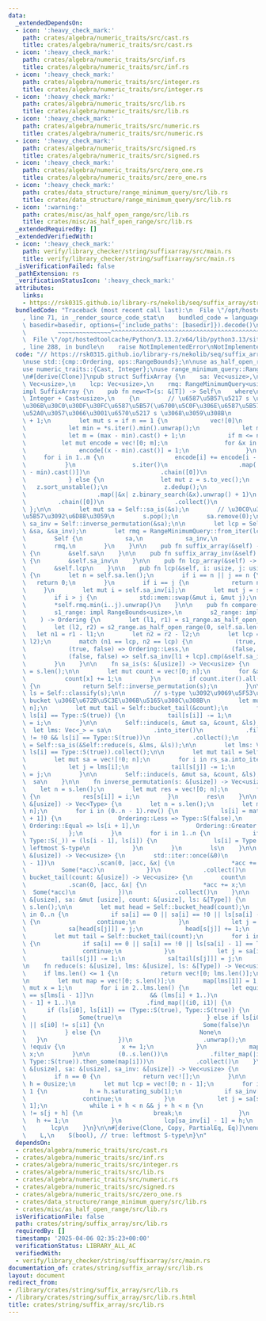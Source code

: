 ```yaml
---
data:
  _extendedDependsOn:
  - icon: ':heavy_check_mark:'
    path: crates/algebra/numeric_traits/src/cast.rs
    title: crates/algebra/numeric_traits/src/cast.rs
  - icon: ':heavy_check_mark:'
    path: crates/algebra/numeric_traits/src/inf.rs
    title: crates/algebra/numeric_traits/src/inf.rs
  - icon: ':heavy_check_mark:'
    path: crates/algebra/numeric_traits/src/integer.rs
    title: crates/algebra/numeric_traits/src/integer.rs
  - icon: ':heavy_check_mark:'
    path: crates/algebra/numeric_traits/src/lib.rs
    title: crates/algebra/numeric_traits/src/lib.rs
  - icon: ':heavy_check_mark:'
    path: crates/algebra/numeric_traits/src/numeric.rs
    title: crates/algebra/numeric_traits/src/numeric.rs
  - icon: ':heavy_check_mark:'
    path: crates/algebra/numeric_traits/src/signed.rs
    title: crates/algebra/numeric_traits/src/signed.rs
  - icon: ':heavy_check_mark:'
    path: crates/algebra/numeric_traits/src/zero_one.rs
    title: crates/algebra/numeric_traits/src/zero_one.rs
  - icon: ':heavy_check_mark:'
    path: crates/data_structure/range_minimum_query/src/lib.rs
    title: crates/data_structure/range_minimum_query/src/lib.rs
  - icon: ':warning:'
    path: crates/misc/as_half_open_range/src/lib.rs
    title: crates/misc/as_half_open_range/src/lib.rs
  _extendedRequiredBy: []
  _extendedVerifiedWith:
  - icon: ':heavy_check_mark:'
    path: verify/library_checker/string/suffixarray/src/main.rs
    title: verify/library_checker/string/suffixarray/src/main.rs
  _isVerificationFailed: false
  _pathExtension: rs
  _verificationStatusIcon: ':heavy_check_mark:'
  attributes:
    links:
    - https://rsk0315.github.io/library-rs/nekolib/seq/suffix_array/struct.SuffixArray.html#fnref2
  bundledCode: "Traceback (most recent call last):\n  File \"/opt/hostedtoolcache/Python/3.13.2/x64/lib/python3.13/site-packages/onlinejudge_verify/documentation/build.py\"\
    , line 71, in _render_source_code_stat\n    bundled_code = language.bundle(stat.path,\
    \ basedir=basedir, options={'include_paths': [basedir]}).decode()\n          \
    \         ~~~~~~~~~~~~~~~^^^^^^^^^^^^^^^^^^^^^^^^^^^^^^^^^^^^^^^^^^^^^^^^^^^^^^^^^^^^^^^^^^\n\
    \  File \"/opt/hostedtoolcache/Python/3.13.2/x64/lib/python3.13/site-packages/onlinejudge_verify/languages/rust.py\"\
    , line 288, in bundle\n    raise NotImplementedError\nNotImplementedError\n"
  code: "// https://rsk0315.github.io/library-rs/nekolib/seq/suffix_array/struct.SuffixArray.html#fnref2\n\
    \nuse std::{cmp::Ordering, ops::RangeBounds};\n\nuse as_half_open_range::AsHalfOpenRange;\n\
    use numeric_traits::{Cast, Integer};\nuse range_minimum_query::RangeMinimumQuery;\n\
    \n#[derive(Clone)]\npub struct SuffixArray {\n    sa: Vec<usize>,\n    sa_inv:\
    \ Vec<usize>,\n    lcp: Vec<usize>,\n    rmq: RangeMinimumQuery<usize>,\n}\n\n\
    impl SuffixArray {\n    pub fn new<T>(s: &[T]) -> Self\n    where\n        T:\
    \ Integer + Cast<usize>,\n    {\n        // \u6587\u5B57\u5217 s \u306E\u672B\u5C3E\
    \u306B\u30C0\u30DF\u30FC\u6587\u5B57(\u6700\u5C0F\u306E\u6587\u5B57)\u3092\u8FFD\
    \u52A0\u3057\u3066\u3001\u6570\u5217 s \u3068\u3059\u308B\n        let n = s.len()\
    \ + 1;\n        let mut s = if n == 1 {\n            vec![0]\n        } else {\n\
    \            let min = *s.iter().min().unwrap();\n            let max = *s.iter().max().unwrap();\n\
    \            let m = (max - min).cast() + 1;\n            if m <= n {\n      \
    \          let mut encode = vec![0; m];\n                for &x in s {\n     \
    \               encode[(x - min).cast()] = 1;\n                }\n           \
    \     for i in 1..m {\n                    encode[i] += encode[i - 1];\n     \
    \           }\n                s.iter()\n                    .map(|&x| encode[(x\
    \ - min).cast()])\n                    .chain([0])\n                    .collect()\n\
    \            } else {\n                let mut z = s.to_vec();\n             \
    \   z.sort_unstable();\n                z.dedup();\n                s.iter()\n\
    \                    .map(|&x| z.binary_search(&x).unwrap() + 1)\n           \
    \         .chain([0])\n                    .collect()\n            }\n       \
    \ };\n\n        let mut sa = Self::sa_is(&s);\n        // \u30C0\u30DF\u30FC\u6587\
    \u5B57\u3092\u6D88\u3059\n        s.pop();\n        sa.remove(0);\n\n        let\
    \ sa_inv = Self::inverse_permutation(&sa);\n\n        let lcp = Self::build_lcp_array(&s,\
    \ &sa, &sa_inv);\n        let rmq = RangeMinimumQuery::from_iter(lcp.clone());\n\
    \        Self {\n            sa,\n            sa_inv,\n            lcp,\n    \
    \        rmq,\n        }\n    }\n\n    pub fn suffix_array(&self) -> &[usize]\
    \ {\n        &self.sa\n    }\n\n    pub fn suffix_array_inv(&self) -> &[usize]\
    \ {\n        &self.sa_inv\n    }\n\n    pub fn lcp_array(&self) -> &[usize] {\n\
    \        &self.lcp\n    }\n\n    pub fn lcp(&self, i: usize, j: usize) -> usize\
    \ {\n        let n = self.sa.len();\n        if i == n || j == n {\n         \
    \   return 0;\n        }\n        if i == j {\n            return n - i;\n   \
    \     }\n        let mut i = self.sa_inv[i];\n        let mut j = self.sa_inv[j];\n\
    \        if i > j {\n            std::mem::swap(&mut i, &mut j);\n        }\n\
    \        *self.rmq.min(i..j).unwrap()\n    }\n\n    pub fn compare(\n        &self,\n\
    \        s1_range: impl RangeBounds<usize>,\n        s2_range: impl RangeBounds<usize>,\n\
    \    ) -> Ordering {\n        let (l1, r1) = s1_range.as_half_open_range(0, self.sa.len());\n\
    \        let (l2, r2) = s2_range.as_half_open_range(0, self.sa.len());\n     \
    \   let n1 = r1 - l1;\n        let n2 = r2 - l2;\n        let lcp = self.lcp(l1,\
    \ l2);\n        match (n1 == lcp, n2 == lcp) {\n            (true, true) => Ordering::Equal,\n\
    \            (true, false) => Ordering::Less,\n            (false, true) => Ordering::Greater,\n\
    \            (false, false) => self.sa_inv[l1 + lcp].cmp(&self.sa_inv[l2 + lcp]),\n\
    \        }\n    }\n\n    fn sa_is(s: &[usize]) -> Vec<usize> {\n        let n\
    \ = s.len();\n\n        let mut count = vec![0; n];\n        for &x in s {\n \
    \           count[x] += 1;\n        }\n        if count.iter().all(|&x| x == 1)\
    \ {\n            return Self::inverse_permutation(s);\n        }\n\n        let\
    \ ls = Self::classify(s);\n\n        // s-type \u3092\u9069\u5F53\u306A\u9806\u3067\
    \ bucket \u306E\u672B\u5C3E\u306B\u5165\u308C\u308B\n        let mut sa = vec![!0;\
    \ n];\n        let mut tail = Self::bucket_tail(&count);\n        for i in (1..n).rev().filter(|&i|\
    \ ls[i] == Type::S(true)) {\n            tail[s[i]] -= 1;\n            sa[tail[s[i]]]\
    \ = i;\n        }\n\n        Self::induce(s, &mut sa, &count, &ls);\n\n      \
    \  let lms: Vec<_> = sa\n            .into_iter()\n            .filter(|&i| i\
    \ != !0 && ls[i] == Type::S(true))\n            .collect();\n        let rs_sa\
    \ = Self::sa_is(&Self::reduce(s, &lms, &ls));\n\n        let lms: Vec<_> = (0..n).filter(|&i|\
    \ ls[i] == Type::S(true)).collect();\n\n        let mut tail = Self::bucket_tail(&count);\n\
    \        let mut sa = vec![!0; n];\n        for i in rs_sa.into_iter().rev() {\n\
    \            let j = lms[i];\n            tail[s[j]] -= 1;\n            sa[tail[s[j]]]\
    \ = j;\n        }\n\n        Self::induce(s, &mut sa, &count, &ls);\n\n      \
    \  sa\n    }\n\n    fn inverse_permutation(s: &[usize]) -> Vec<usize> {\n    \
    \    let n = s.len();\n        let mut res = vec![0; n];\n        for i in 0..n\
    \ {\n            res[s[i]] = i;\n        }\n        res\n    }\n\n    fn classify(s:\
    \ &[usize]) -> Vec<Type> {\n        let n = s.len();\n        let mut ls = vec![Type::S(false);\
    \ n];\n        for i in (0..n - 1).rev() {\n            ls[i] = match s[i].cmp(&s[i\
    \ + 1]) {\n                Ordering::Less => Type::S(false),\n               \
    \ Ordering::Equal => ls[i + 1],\n                Ordering::Greater => Type::L,\n\
    \            };\n        }\n        for i in 1..n {\n            if let (Type::L,\
    \ Type::S(_)) = (ls[i - 1], ls[i]) {\n                ls[i] = Type::S(true); //\
    \ leftmost S-type\n            }\n        }\n        ls\n    }\n\n    fn bucket_head(count:\
    \ &[usize]) -> Vec<usize> {\n        std::iter::once(&0)\n            .chain(&count[..count.len()\
    \ - 1])\n            .scan(0, |acc, &x| {\n                *acc += x;\n      \
    \          Some(*acc)\n            })\n            .collect()\n    }\n\n    fn\
    \ bucket_tail(count: &[usize]) -> Vec<usize> {\n        count\n            .iter()\n\
    \            .scan(0, |acc, &x| {\n                *acc += x;\n              \
    \  Some(*acc)\n            })\n            .collect()\n    }\n\n    fn induce(s:\
    \ &[usize], sa: &mut [usize], count: &[usize], ls: &[Type]) {\n        let n =\
    \ s.len();\n\n        let mut head = Self::bucket_head(count);\n        for i\
    \ in 0..n {\n            if sa[i] == 0 || sa[i] == !0 || ls[sa[i] - 1] != Type::L\
    \ {\n                continue;\n            }\n            let j = sa[i] - 1;\n\
    \            sa[head[s[j]]] = j;\n            head[s[j]] += 1;\n        }\n\n\
    \        let mut tail = Self::bucket_tail(count);\n        for i in (1..n).rev()\
    \ {\n            if sa[i] == 0 || sa[i] == !0 || ls[sa[i] - 1] == Type::L {\n\
    \                continue;\n            }\n            let j = sa[i] - 1;\n  \
    \          tail[s[j]] -= 1;\n            sa[tail[s[j]]] = j;\n        }\n    }\n\
    \n    fn reduce(s: &[usize], lms: &[usize], ls: &[Type]) -> Vec<usize> {\n   \
    \     if lms.len() <= 1 {\n            return vec![0; lms.len()];\n        }\n\
    \n        let mut map = vec![0; s.len()];\n        map[lms[1]] = 1;\n        let\
    \ mut x = 1;\n        for i in 2..lms.len() {\n            let equiv = s[lms[i]]\
    \ == s[lms[i - 1]]\n                && (lms[i] + 1..)\n                    .zip(lms[i\
    \ - 1] + 1..)\n                    .find_map(|(i0, i1)| {\n                  \
    \      if (ls[i0], ls[i1]) == (Type::S(true), Type::S(true)) {\n             \
    \               Some(true)\n                        } else if ls[i0] != ls[i1]\
    \ || s[i0] != s[i1] {\n                            Some(false)\n             \
    \           } else {\n                            None\n                     \
    \   }\n                    })\n                    .unwrap();\n            if\
    \ !equiv {\n                x += 1;\n            }\n            map[lms[i]] =\
    \ x;\n        }\n\n        (0..s.len())\n            .filter_map(|i| (ls[i] ==\
    \ Type::S(true)).then_some(map[i]))\n            .collect()\n    }\n\n    fn build_lcp_array(s:\
    \ &[usize], sa: &[usize], sa_inv: &[usize]) -> Vec<usize> {\n        let n = s.len();\n\
    \        if n == 0 {\n            return vec![];\n        }\n\n        let mut\
    \ h = 0usize;\n        let mut lcp = vec![0; n - 1];\n        for i in 0..n -\
    \ 1 {\n            h = h.saturating_sub(1);\n            if sa_inv[i] == 0 {\n\
    \                continue;\n            }\n            let j = sa[sa_inv[i] -\
    \ 1];\n            while i + h < n && j + h < n {\n                if s[i + h]\
    \ != s[j + h] {\n                    break;\n                }\n             \
    \   h += 1;\n            }\n            lcp[sa_inv[i] - 1] = h;\n        }\n \
    \       lcp\n    }\n}\n\n#[derive(Clone, Copy, PartialEq, Eq)]\nenum Type {\n\
    \    L,\n    S(bool), // true: leftmost S-type\n}\n"
  dependsOn:
  - crates/algebra/numeric_traits/src/cast.rs
  - crates/algebra/numeric_traits/src/inf.rs
  - crates/algebra/numeric_traits/src/integer.rs
  - crates/algebra/numeric_traits/src/lib.rs
  - crates/algebra/numeric_traits/src/numeric.rs
  - crates/algebra/numeric_traits/src/signed.rs
  - crates/algebra/numeric_traits/src/zero_one.rs
  - crates/data_structure/range_minimum_query/src/lib.rs
  - crates/misc/as_half_open_range/src/lib.rs
  isVerificationFile: false
  path: crates/string/suffix_array/src/lib.rs
  requiredBy: []
  timestamp: '2025-04-06 02:35:23+00:00'
  verificationStatus: LIBRARY_ALL_AC
  verifiedWith:
  - verify/library_checker/string/suffixarray/src/main.rs
documentation_of: crates/string/suffix_array/src/lib.rs
layout: document
redirect_from:
- /library/crates/string/suffix_array/src/lib.rs
- /library/crates/string/suffix_array/src/lib.rs.html
title: crates/string/suffix_array/src/lib.rs
---
```

